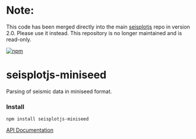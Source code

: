 
# Note:
This code has been merged directly into the main
[seisplotjs](https://github.com/crotwell/seisplotjs)
repo in version 2.0. Please use it instead. This repository
is no longer maintained and is read-only.


[![npm](https://img.shields.io/npm/v/seisplotjs-miniseed.svg)](https://www.npmjs.com/package/seisplotjs-miniseed)

# seisplotjs-miniseed
Parsing of seismic data in miniseed format.


### Install

```
npm install seisplotjs-miniseed
```

[API Documentation](http://www.seis.sc.edu/software/seisplotjs/miniseed/)
